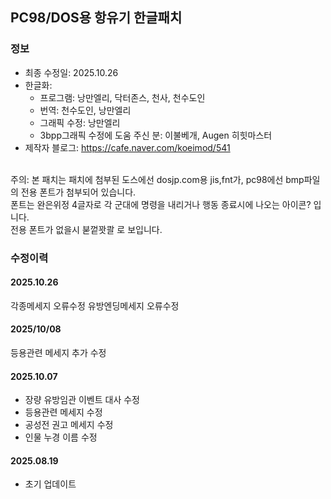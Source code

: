 ## PC98/DOS용 항유기 한글패치
### 정보
* 최종 수정일: 2025.10.26
* 한글화:
  - 프로그램: 낭만엘리, 닥터존스, 천사, 천수도인
  - 번역: 천수도인, 낭만엘리
  - 그래픽 수정: 낭만엘리
  - 3bpp그래픽 수정에 도움 주신 분: 이불베개, Augen 히힛마스터
* 제작자 블로그: https://cafe.naver.com/koeimod/541

<br>
주의: 본 패치는 패치에 첨부된 도스에선 dosjp.com용 jis,fnt가, pc98에선
bmp파일의 전용 폰트가 첨부되어 있습니다.<br>
폰트는 완은위정 4글자로 각 군대에 명령을 내리거나 행동 종료시에 나오는 아이콘? 입니다.<br>
전용 폰트가 없을시 붇껕꽛콸 로 보입니다.<br>

### 수정이력
#### 2025.10.26
각종메세지 오류수정
유방엔딩메세지 오류수정
#### 2025/10/08
등용관련 메세지 추가 수정
#### 2025.10.07
* 장량 유방임관 이벤트 대사 수정 
* 등용관련 메세지 수정
* 공성전 권고 메세지 수정
* 인물 누경 이름 수정
#### 2025.08.19
* 초기 업데이트
